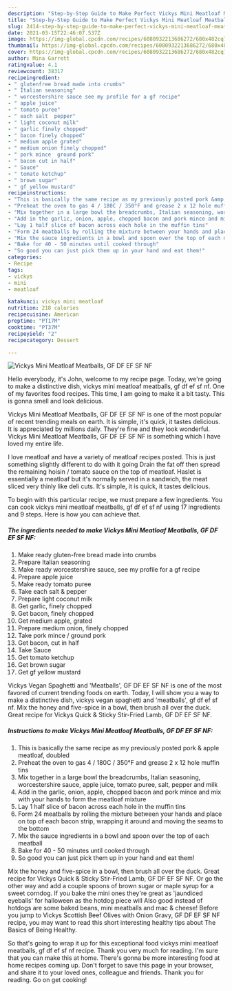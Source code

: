 ```yaml
---
description: "Step-by-Step Guide to Make Perfect Vickys Mini Meatloaf Meatballs, GF DF EF SF NF"
title: "Step-by-Step Guide to Make Perfect Vickys Mini Meatloaf Meatballs, GF DF EF SF NF"
slug: 2414-step-by-step-guide-to-make-perfect-vickys-mini-meatloaf-meatballs-gf-df-ef-sf-nf
date: 2021-03-15T22:46:07.537Z
image: https://img-global.cpcdn.com/recipes/6080932213686272/680x482cq70/vickys-mini-meatloaf-meatballs-gf-df-ef-sf-nf-recipe-main-photo.jpg
thumbnail: https://img-global.cpcdn.com/recipes/6080932213686272/680x482cq70/vickys-mini-meatloaf-meatballs-gf-df-ef-sf-nf-recipe-main-photo.jpg
cover: https://img-global.cpcdn.com/recipes/6080932213686272/680x482cq70/vickys-mini-meatloaf-meatballs-gf-df-ef-sf-nf-recipe-main-photo.jpg
author: Mina Garrett
ratingvalue: 4.1
reviewcount: 38317
recipeingredient:
- " glutenfree bread made into crumbs"
- " Italian seasoning"
- " worcestershire sauce see my profile for a gf recipe"
- " apple juice"
- " tomato puree"
- " each salt  pepper"
- " light coconut milk"
- " garlic finely chopped"
- " bacon finely chopped"
- " medium apple grated"
- " medium onion finely chopped"
- " pork mince  ground pork"
- " bacon cut in half"
- " Sauce"
- " tomato ketchup"
- " brown sugar"
- " gf yellow mustard"
recipeinstructions:
- "This is basically the same recipe as my previously posted pork &amp; apple meatloaf, doubled"
- "Preheat the oven to gas 4 / 180C / 350°F and grease 2 x 12 hole muffin tins"
- "Mix together in a large bowl the breadcrumbs, Italian seasoning, worcestershire sauce, apple juice, tomato puree, salt, pepper and milk"
- "Add in the garlic, onion, apple, chopped bacon and pork mince and mix with your hands to form the meatloaf mixture"
- "Lay 1 half slice of bacon across each hole in the muffin tins"
- "Form 24 meatballs by rolling the mixture between your hands and place on top of each bacon strip, wrapping it around and moving the seams to the bottom"
- "Mix the sauce ingredients in a bowl and spoon over the top of each meatball"
- "Bake for 40 - 50 minutes until cooked through"
- "So good you can just pick them up in your hand and eat them!"
categories:
- Recipe
tags:
- vickys
- mini
- meatloaf

katakunci: vickys mini meatloaf 
nutrition: 218 calories
recipecuisine: American
preptime: "PT17M"
cooktime: "PT37M"
recipeyield: "2"
recipecategory: Dessert

---
```



![Vickys Mini Meatloaf Meatballs, GF DF EF SF NF](https://img-global.cpcdn.com/recipes/6080932213686272/680x482cq70/vickys-mini-meatloaf-meatballs-gf-df-ef-sf-nf-recipe-main-photo.jpg)

Hello everybody, it's John, welcome to my recipe page. Today, we're going to make a distinctive dish, vickys mini meatloaf meatballs, gf df ef sf nf. One of my favorites food recipes. This time, I am going to make it a bit tasty. This is gonna smell and look delicious.

Vickys Mini Meatloaf Meatballs, GF DF EF SF NF is one of the most popular of recent trending meals on earth. It is simple, it's quick, it tastes delicious. It is appreciated by millions daily. They're fine and they look wonderful. Vickys Mini Meatloaf Meatballs, GF DF EF SF NF is something which I have loved my entire life.

I love meatloaf and have a variety of meatloaf recipes posted. This is just something slightly different to do with it going Drain the fat off then spread the remaining hoisin / tomato sauce on the top of meatloaf. Haslet is essentially a meatloaf but it&#39;s normally served in a sandwich, the meat sliced very thinly like deli cuts. It&#39;s simple, it is quick, it tastes delicious.


To begin with this particular recipe, we must prepare a few ingredients. You can cook vickys mini meatloaf meatballs, gf df ef sf nf using 17 ingredients and 9 steps. Here is how you can achieve that.

<!--inarticleads1-->

##### The ingredients needed to make Vickys Mini Meatloaf Meatballs, GF DF EF SF NF:

1. Make ready  gluten-free bread made into crumbs
1. Prepare  Italian seasoning
1. Make ready  worcestershire sauce, see my profile for a gf recipe
1. Prepare  apple juice
1. Make ready  tomato puree
1. Take  each salt &amp; pepper
1. Prepare  light coconut milk
1. Get  garlic, finely chopped
1. Get  bacon, finely chopped
1. Get  medium apple, grated
1. Prepare  medium onion, finely chopped
1. Take  pork mince / ground pork
1. Get  bacon, cut in half
1. Take  Sauce
1. Get  tomato ketchup
1. Get  brown sugar
1. Get  gf yellow mustard


Vickys Vegan Spaghetti and &#39;Meatballs&#39;, GF DF EF SF NF is one of the most favored of current trending foods on earth. Today, I will show you a way to make a distinctive dish, vickys vegan spaghetti and &#39;meatballs&#39;, gf df ef sf nf. Mix the honey and five-spice in a bowl, then brush all over the duck. Great recipe for Vickys Quick &amp; Sticky Stir-Fried Lamb, GF DF EF SF NF. 

<!--inarticleads2-->

##### Instructions to make Vickys Mini Meatloaf Meatballs, GF DF EF SF NF:

1. This is basically the same recipe as my previously posted pork &amp; apple meatloaf, doubled
1. Preheat the oven to gas 4 / 180C / 350°F and grease 2 x 12 hole muffin tins
1. Mix together in a large bowl the breadcrumbs, Italian seasoning, worcestershire sauce, apple juice, tomato puree, salt, pepper and milk
1. Add in the garlic, onion, apple, chopped bacon and pork mince and mix with your hands to form the meatloaf mixture
1. Lay 1 half slice of bacon across each hole in the muffin tins
1. Form 24 meatballs by rolling the mixture between your hands and place on top of each bacon strip, wrapping it around and moving the seams to the bottom
1. Mix the sauce ingredients in a bowl and spoon over the top of each meatball
1. Bake for 40 - 50 minutes until cooked through
1. So good you can just pick them up in your hand and eat them!


Mix the honey and five-spice in a bowl, then brush all over the duck. Great recipe for Vickys Quick &amp; Sticky Stir-Fried Lamb, GF DF EF SF NF. Or go the other way and add a couple spoons of brown sugar or maple syrup for a sweet corndog. If you bake the mini ones they&#39;re great as &#39;jaundiced eyeballs&#39; for halloween as the hotdog piece will Also good instead of hotdogs are some baked beans, mini meatballs and mac &amp; cheese! Before you jump to Vickys Scottish Beef Olives with Onion Gravy, GF DF EF SF NF recipe, you may want to read this short interesting healthy tips about The Basics of Being Healthy. 

So that's going to wrap it up for this exceptional food vickys mini meatloaf meatballs, gf df ef sf nf recipe. Thank you very much for reading. I'm sure that you can make this at home. There's gonna be more interesting food at home recipes coming up. Don't forget to save this page in your browser, and share it to your loved ones, colleague and friends. Thank you for reading. Go on get cooking!
